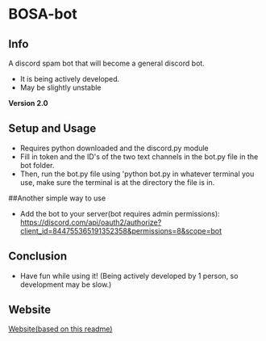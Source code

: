 # BOSA-bot

## Info
A discord spam bot that will become a general discord bot.
- It is being actively developed.
- May be slightly unstable


**Version 2.0**


## Setup and Usage
- Requires python downloaded and the discord.py module
- Fill in token and the ID's of the two text channels in the bot.py file in the bot folder. 
- Then, run the bot.py file using 'python bot.py in whatever terminal you use, make sure the terminal is at the directory the file is in.

##Another simple way to use
- Add the bot to your server(bot requires admin permissions): https://discord.com/api/oauth2/authorize?client_id=844755365191352358&permissions=8&scope=bot

## Conclusion 

- Have fun while using it! (Being actively developed by 1 person, so development may be slow.)

## Website

[Website(based on this readme)](https://absozero.github.io/BOSA-bot/)
